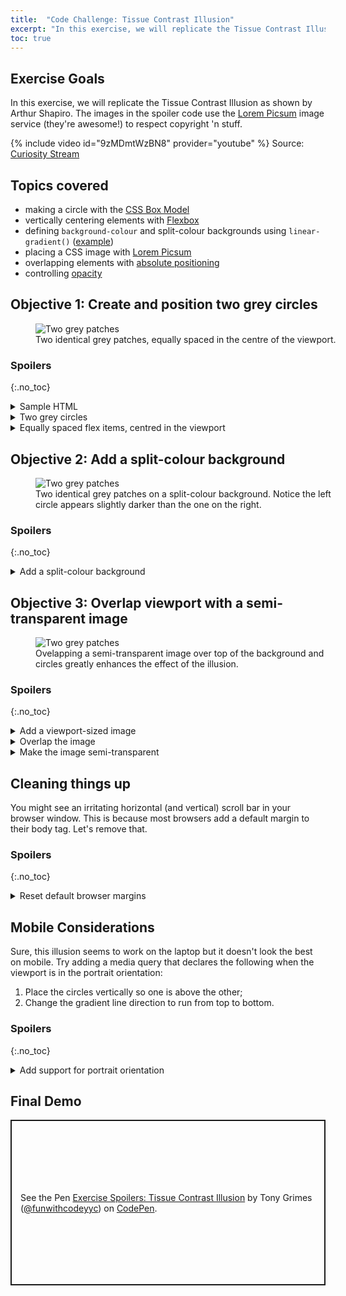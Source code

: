 ```yaml
---
title:  "Code Challenge: Tissue Contrast Illusion"
excerpt: "In this exercise, we will replicate the Tissue Contrast Illusion as shown by Arthur Shapiro."
toc: true
---
```

## Exercise Goals
In this exercise, we will replicate the Tissue Contrast Illusion as shown by Arthur Shapiro. The images in the spoiler code use the [Lorem Picsum](https://picsum.photos/) image service (they're awesome!) to respect copyright 'n stuff.

{% include video id="9zMDmtWzBN8" provider="youtube" %}
Source: [Curiosity Stream](https://curiositystream.com/video/1259/brightness-and-contrast)

## Topics covered
- making a circle with the [CSS Box Model](https://developer.mozilla.org/en-US/docs/Web/CSS/CSS_Box_Model/Introduction_to_the_CSS_box_model)
- vertically centering elements with [Flexbox](https://css-tricks.com/snippets/css/a-guide-to-flexbox/)
- defining `background-colour` and split-colour backgrounds using `linear-gradient()` ([example](https://codepen.io/mandymichael/pen/mNPvKo))
- placing a CSS image with [Lorem Picsum](https://picsum.photos/)
- overlapping elements with [absolute positioning](https://youtu.be/P6UgYq3J3Qs)
- controlling [opacity](https://developer.mozilla.org/en-US/docs/Web/CSS/opacity)

## Objective 1: Create and position two grey circles
<figure style="width: 500px" class="align-center">
  <img src="{{ site.url }}{{ site.baseurl }}/assets/images/illusions/tissue-step-1.png" alt="Two grey patches">
  <figcaption>Two identical grey patches, equally spaced in the centre of the viewport.</figcaption>
</figure> 

### Spoilers
{:.no_toc}

<details markdown="1">
  <summary>Sample HTML</summary>
```html
<main class="container split-bg">
  <div class="item circle"></div>
  <div class="item circle"></div>
</main>
<div class="image"></div>
```
</details>
<details markdown="1">
  <summary>Two grey circles</summary>

```css
.circle {
  /* make it visible */
  background: grey;

  /* make it square */
  width: 30vmin;
  height: 30vmin;

  /* make it circular */
  border-radius: 50%;
}
```
</details>
<details markdown="1">
  <summary>Equally spaced flex items, centred in the viewport</summary>

```css
.container {
  /* change default behaviour of `margin: auto` below */
  display: flex;

  /* explicitly set height to viewport; `margin: auto` needs room to work */
  height: 100vh;
}

.item {
  /* equally distribute left over margin among flex items */
  margin: auto;
}
```
</details>

## Objective 2: Add a split-colour background
<figure style="width: 500px" class="align-center">
  <img src="{{ site.url }}{{ site.baseurl }}/assets/images/illusions/tissue-step-2.png" alt="Two grey patches">
  <figcaption>Two identical grey patches on a split-colour background. Notice the left circle appears slightly darker than the one on the right.</figcaption>
</figure> 

### Spoilers
{:.no_toc}

<details markdown="1">
  <summary>Add a split-colour background</summary>

```css
.split-bg {
  /* note: only the final `background` declaration is used; the others are included for clarity and are overridden */

  /* basic gradient; default gradient line direction: bottom to top (0deg)  */
  background: linear-gradient(white, black);

  /* change default direction: left to right (90deg) */
  background: linear-gradient(90deg, white, black);

  /* hide gradient area by adding identical colour stops */
  background: linear-gradient(90deg, white 50%, black 50%);
}
```
</details>

## Objective 3: Overlap viewport with a semi-transparent image
<figure style="width: 500px" class="align-center">
  <img src="{{ site.url }}{{ site.baseurl }}/assets/images/illusions/tissue-step-3.png" alt="Two grey patches">
  <figcaption>Ovelapping a semi-transparent image over top of the background and circles greatly enhances the effect of the illusion.</figcaption>
</figure> 

### Spoilers
{:.no_toc}

<details markdown="1">
  <summary>Add a viewport-sized image</summary>

```css
.image {
  /* explicitly set element size to viewport */
  width: 100vw;
  height: 100vh;
  
  /* add full-size, centered background image to element */
  background-image: url('https://picsum.photos/500/500');
  background-size: cover;
  background-position: center;
}
```
</details>

<details markdown="1">
  <summary>Overlap the image</summary>

```css
.image {
  /* create a new block formatting context and enable `top` and `left` */
  position: absolute;

  /* explicitly move top-left corner of image to top-left corner of <body> */
  top: 0;
  left: 0;
}
```
</details>
<details markdown="1">
  <summary>Make the image semi-transparent</summary>

```css
.image {
  /* set element opacity to 50% */
  opacity: 0.5;
}
```
</details>

## Cleaning things up
You might see an irritating horizontal (and vertical) scroll bar in your browser window. This is because most browsers add a default margin to their body tag. Let's remove that.

### Spoilers
{:.no_toc}

<details markdown="1">
  <summary>Reset default browser margins</summary>

```css
body {
  /* remove pesky scroll bars */
  margin: 0;
}
```
</details>

## Mobile Considerations
Sure, this illusion seems to work on the laptop but it doesn't look the best on mobile. Try adding a media query that declares the following when the viewport is in the portrait orientation:

1. Place the circles vertically so one is above the other;
2. Change the gradient line direction to run from top to bottom.

### Spoilers
{:.no_toc}

<details markdown="1">
  <summary>Add support for portrait orientation</summary>

```css
@media (orientation: portrait) {
  /* Apply these styles when the screen is in 'portrait' orientation */
  .container {
    /* place circles in an up/down orientation */
    flex-direction: column;
    
    /* change the direction of the split-colour background to match */
    background: linear-gradient(180deg, white 50%, black 50%);
  }
}
```
</details>

## Final Demo
<p class="codepen" data-height="265" data-theme-id="light" data-default-tab="result" data-user="funwithcodeyyc" data-slug-hash="MWKaode" style="height: 265px; box-sizing: border-box; display: flex; align-items: center; justify-content: center; border: 2px solid; margin: 1em 0; padding: 1em;" data-pen-title="Exercise Spoilers: Tissue Contrast Illusion">
  <span>See the Pen <a href="https://codepen.io/funwithcodeyyc/pen/MWKaode">
  Exercise Spoilers: Tissue Contrast Illusion</a> by Tony Grimes (<a href="https://codepen.io/funwithcodeyyc">@funwithcodeyyc</a>)
  on <a href="https://codepen.io">CodePen</a>.</span>
</p>
<script async src="https://static.codepen.io/assets/embed/ei.js"></script>